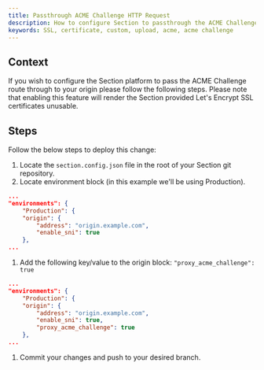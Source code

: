```yaml
---
title: Passthrough ACME Challenge HTTP Request
description: How to configure Section to passthrough the ACME Challenge route
keywords: SSL, certificate, custom, upload, acme, acme challenge
---
```

## Context

If you wish to configure the Section platform to pass the ACME Challenge route through to your origin please follow the following steps. Please note that enabling this feature will render the Section provided Let's Encrypt SSL certificates unusable.  

## Steps

Follow the below steps to deploy this change:

1. Locate the `section.config.json` file in the root of your Section git repository.
1. Locate environment block (in this example we'll be using Production).

```json
...
"environments": {
    "Production": {
    "origin": {
        "address": "origin.example.com",
        "enable_sni": true
    },
...
```

1. Add the following key/value to the origin block: `"proxy_acme_challenge": true`

```json
...
"environments": {
    "Production": {
    "origin": {
        "address": "origin.example.com",
        "enable_sni": true,
        "proxy_acme_challenge": true
    },
...
```

1. Commit your changes and push to your desired branch.
